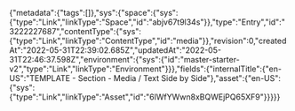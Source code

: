 {"metadata":{"tags":[]},"sys":{"space":{"sys":{"type":"Link","linkType":"Space","id":"abjv67t9l34s"}},"type":"Entry","id":"3222227687","contentType":{"sys":{"type":"Link","linkType":"ContentType","id":"media"}},"revision":0,"createdAt":"2022-05-31T22:39:02.685Z","updatedAt":"2022-05-31T22:46:37.598Z","environment":{"sys":{"id":"master-starter-v2","type":"Link","linkType":"Environment"}}},"fields":{"internalTitle":{"en-US":"TEMPLATE - Section - Media / Text Side by Side"},"asset":{"en-US":{"sys":{"type":"Link","linkType":"Asset","id":"6lWfYWwn8xBQWEjPQ65XF9"}}}}}